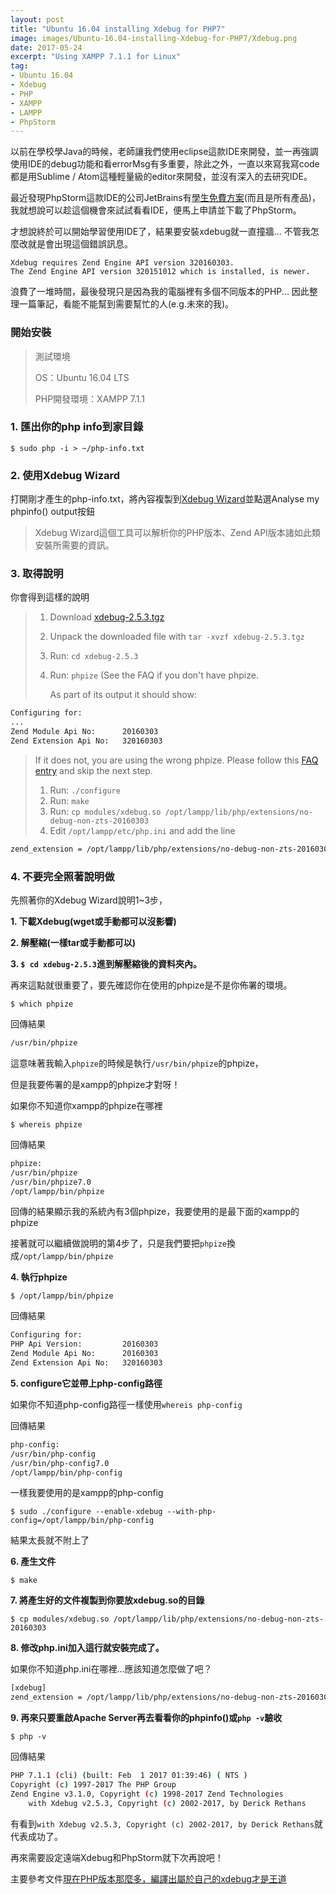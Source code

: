 ```yaml
---
layout: post
title: "Ubuntu 16.04 installing Xdebug for PHP7"
image: images/Ubuntu-16.04-installing-Xdebug-for-PHP7/Xdebug.png
date: 2017-05-24
excerpt: "Using XAMPP 7.1.1 for Linux"
tag:
- Ubuntu 16.04
- Xdebug
- PHP
- XAMPP
- LAMPP
- PhpStorm
---
```


以前在學校學Java的時候，老師讓我們使用eclipse這款IDE來開發，並一再強調使用IDE的debug功能和看errorMsg有多重要，除此之外，一直以來寫我寫code都是用Sublime / Atom這種輕量級的editor來開發，並沒有深入的去研究IDE。

最近發現PhpStorm這款IDE的公司JetBrains有[學生免費方案](https://www.jetbrains.com/student/)(而且是所有產品)，我就想說可以趁這個機會來試試看看IDE，便馬上申請並下載了PhpStorm。

才想說終於可以開始學習使用IDE了，結果要安裝xdebug就一直撞牆...
不管我怎麼改就是會出現這個錯誤訊息。
```bash=
Xdebug requires Zend Engine API version 320160303.
The Zend Engine API version 320151012 which is installed, is newer.
```

浪費了一堆時間，最後發現只是因為我的電腦裡有多個不同版本的PHP...
因此整理一篇筆記，看能不能幫到需要幫忙的人(e.g.未來的我)。

### 開始安裝

> 測試環境
>
> OS：Ubuntu 16.04 LTS
>
> PHP開發環境：XAMPP 7.1.1

### **1. 匯出你的php info到家目錄**
`$ sudo php -i > ~/php-info.txt`

### **2. 使用Xdebug Wizard**
打開剛才產生的php-info.txt，將內容複製到[Xdebug Wizard](https://xdebug.org/wizard.php)並點選Analyse my phpinfo() output按鈕
>Xdebug Wizard這個工具可以解析你的PHP版本、Zend API版本諸如此類安裝所需要的資訊。

### **3. 取得說明**
你會得到這樣的說明

> 1. Download [xdebug-2.5.3.tgz](http://xdebug.org/files/xdebug-2.5.3.tgz)
> 2. Unpack the downloaded file with `tar -xvzf xdebug-2.5.3.tgz`
> 3. Run: `cd xdebug-2.5.3`
> 4. Run: `phpize` (See the FAQ if you don't have phpize.
>
>    As part of its output it should show:
 ```bash
 Configuring for:
 ...
 Zend Module Api No:      20160303
 Zend Extension Api No:   320160303
 ```
>
> If it does not, you are using the wrong phpize. Please follow this [FAQ entry](http://xdebug.org/docs/faq#custom-phpize) and skip the next step.
>
> 1. Run: `./configure`
> 2. Run: `make`
> 3. Run: `cp modules/xdebug.so /opt/lampp/lib/php/extensions/no-debug-non-zts-20160303`
> 4. Edit `/opt/lampp/etc/php.ini` and add the line
```bash
zend_extension = /opt/lampp/lib/php/extensions/no-debug-non-zts-20160303/xdebug.so
```

### **4. 不要完全照著說明做**
先照著你的Xdebug Wizard說明1~3步，

**1. 下載Xdebug(wget或手動都可以沒影響)**

**2. 解壓縮(一樣tar或手動都可以)**

**3. `$ cd xdebug-2.5.3`進到解壓縮後的資料夾內。**

再來這點就很重要了，要先確認你在使用的phpize是不是你佈署的環境。

`$ which phpize`

回傳結果
```bash
/usr/bin/phpize
```
這意味著我輸入`phpize`的時候是執行`/usr/bin/phpize`的phpize，

但是我要佈署的是xampp的phpize才對呀！

如果你不知道你xampp的phpize在哪裡

`$ whereis phpize`

回傳結果
```bash
phpize:
/usr/bin/phpize
/usr/bin/phpize7.0
/opt/lampp/bin/phpize
```

回傳的結果顯示我的系統內有3個phpize，我要使用的是最下面的xampp的phpize

接著就可以繼續做說明的第4步了，只是我們要把`phpize`換成`/opt/lampp/bin/phpize`

**4. 執行phpize**

`$ /opt/lampp/bin/phpize`

回傳結果
```bash
Configuring for:
PHP Api Version:         20160303
Zend Module Api No:      20160303
Zend Extension Api No:   320160303
```

**5. configure它並帶上php-config路徑**

如果你不知道php-config路徑一樣使用`whereis php-config`

回傳結果
```bash
php-config:
/usr/bin/php-config
/usr/bin/php-config7.0
/opt/lampp/bin/php-config
```

一樣我要使用的是xampp的php-config

`$ sudo ./configure --enable-xdebug --with-php-config=/opt/lampp/bin/php-config`

結果太長就不附上了

**6. 產生文件**

`$ make`

**7. 將產生好的文件複製到你要放xdebug.so的目錄**

`$ cp modules/xdebug.so /opt/lampp/lib/php/extensions/no-debug-non-zts-20160303`

**8. 修改php.ini加入這行就安裝完成了。**

如果你不知道php.ini在哪裡...應該知道怎麼做了吧？
```bash
[xdebug]
zend_extension = /opt/lampp/lib/php/extensions/no-debug-non-zts-20160303/xdebug.so
```
**9. 再來只要重啟Apache Server再去看看你的phpinfo()或`php -v`驗收**

`$ php -v`

回傳結果
```bash
PHP 7.1.1 (cli) (built: Feb  1 2017 01:39:46) ( NTS )
Copyright (c) 1997-2017 The PHP Group
Zend Engine v3.1.0, Copyright (c) 1998-2017 Zend Technologies
    with Xdebug v2.5.3, Copyright (c) 2002-2017, by Derick Rethans
```

有看到`with Xdebug v2.5.3, Copyright (c) 2002-2017, by Derick Rethans`就代表成功了。

再來需要設定遠端Xdebug和PhpStorm就下次再說吧！

主要參考文件[現在PHP版本那麼多，編譯出屬於自己的xdebug才是王道](http://blog.crazyphper.com/?p=3477)